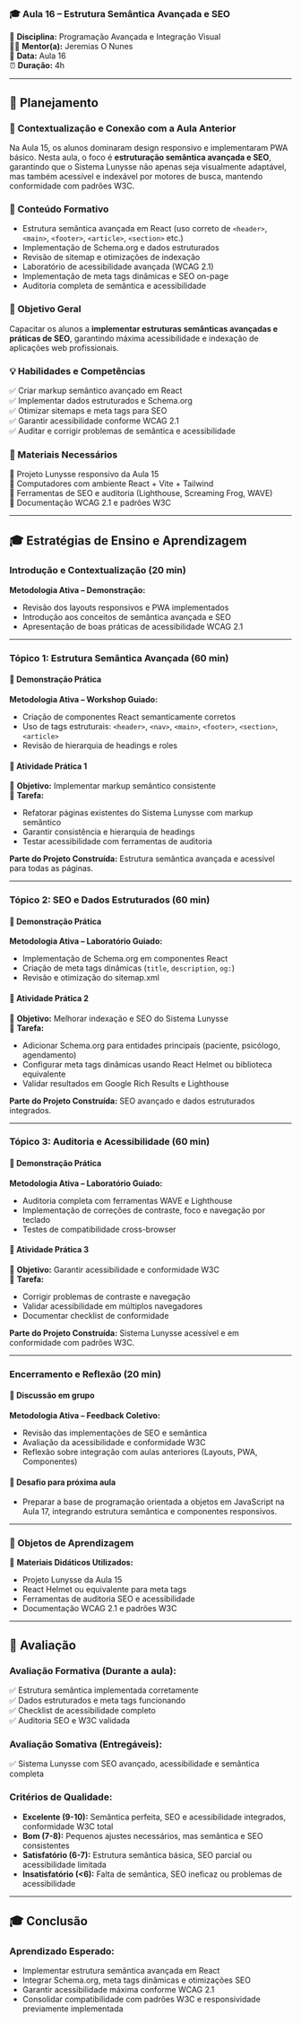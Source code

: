 ### 🎓 Aula 16 – Estrutura Semântica Avançada e SEO

📌 **Disciplina:** Programação Avançada e Integração Visual  
👨🏫 **Mentor(a):** Jeremias O Nunes  
📆 **Data:** Aula 16  
⏰ **Duração:** 4h  

---

## 📖 Planejamento  

### 📌 Contextualização e Conexão com a Aula Anterior
Na Aula 15, os alunos dominaram design responsivo e implementaram PWA básico. Nesta aula, o foco é **estruturação semântica avançada e SEO**, garantindo que o Sistema Lunysse não apenas seja visualmente adaptável, mas também acessível e indexável por motores de busca, mantendo conformidade com padrões W3C.

### 📌 Conteúdo Formativo
- Estrutura semântica avançada em React (uso correto de `<header>`, `<main>`, `<footer>`, `<article>`, `<section>` etc.)  
- Implementação de Schema.org e dados estruturados  
- Revisão de sitemap e otimizações de indexação  
- Laboratório de acessibilidade avançada (WCAG 2.1)  
- Implementação de meta tags dinâmicas e SEO on-page  
- Auditoria completa de semântica e acessibilidade  

### 🎯 Objetivo Geral
Capacitar os alunos a **implementar estruturas semânticas avançadas e práticas de SEO**, garantindo máxima acessibilidade e indexação de aplicações web profissionais.

### 💡 Habilidades e Competências
✅ Criar markup semântico avançado em React  
✅ Implementar dados estruturados e Schema.org  
✅ Otimizar sitemaps e meta tags para SEO  
✅ Garantir acessibilidade conforme WCAG 2.1  
✅ Auditar e corrigir problemas de semântica e acessibilidade  

### 📌 Materiais Necessários
📌 Projeto Lunysse responsivo da Aula 15  
📌 Computadores com ambiente React + Vite + Tailwind  
📌 Ferramentas de SEO e auditoria (Lighthouse, Screaming Frog, WAVE)  
📌 Documentação WCAG 2.1 e padrões W3C  

---

## 🎓 Estratégias de Ensino e Aprendizagem  

### Introdução e Contextualização (20 min)  
**Metodologia Ativa – Demonstração:**  
- Revisão dos layouts responsivos e PWA implementados  
- Introdução aos conceitos de semântica avançada e SEO  
- Apresentação de boas práticas de acessibilidade WCAG 2.1  

---

### **Tópico 1: Estrutura Semântica Avançada (60 min)**  
#### 📌 Demonstração Prática
**Metodologia Ativa – Workshop Guiado:**  
- Criação de componentes React semanticamente corretos  
- Uso de tags estruturais: `<header>`, `<nav>`, `<main>`, `<footer>`, `<section>`, `<article>`  
- Revisão de hierarquia de headings e roles  

#### 📌 Atividade Prática 1
🎯 **Objetivo:** Implementar markup semântico consistente  
📝 **Tarefa:**  
- Refatorar páginas existentes do Sistema Lunysse com markup semântico  
- Garantir consistência e hierarquia de headings  
- Testar acessibilidade com ferramentas de auditoria  

**Parte do Projeto Construída:** Estrutura semântica avançada e acessível para todas as páginas.

---

### **Tópico 2: SEO e Dados Estruturados (60 min)**  
#### 📌 Demonstração Prática
**Metodologia Ativa – Laboratório Guiado:**  
- Implementação de Schema.org em componentes React  
- Criação de meta tags dinâmicas (`title`, `description`, `og:`)  
- Revisão e otimização do sitemap.xml  

#### 📌 Atividade Prática 2
🎯 **Objetivo:** Melhorar indexação e SEO do Sistema Lunysse  
📝 **Tarefa:**  
- Adicionar Schema.org para entidades principais (paciente, psicólogo, agendamento)  
- Configurar meta tags dinâmicas usando React Helmet ou biblioteca equivalente  
- Validar resultados em Google Rich Results e Lighthouse  

**Parte do Projeto Construída:** SEO avançado e dados estruturados integrados.

---

### **Tópico 3: Auditoria e Acessibilidade (60 min)**  
#### 📌 Demonstração Prática
**Metodologia Ativa – Laboratório Guiado:**  
- Auditoria completa com ferramentas WAVE e Lighthouse  
- Implementação de correções de contraste, foco e navegação por teclado  
- Testes de compatibilidade cross-browser  

#### 📌 Atividade Prática 3
🎯 **Objetivo:** Garantir acessibilidade e conformidade W3C  
📝 **Tarefa:**  
- Corrigir problemas de contraste e navegação  
- Validar acessibilidade em múltiplos navegadores  
- Documentar checklist de conformidade  

**Parte do Projeto Construída:** Sistema Lunysse acessível e em conformidade com padrões W3C.

---

### Encerramento e Reflexão (20 min)  
#### 📌 Discussão em grupo  
**Metodologia Ativa – Feedback Coletivo:**  
- Revisão das implementações de SEO e semântica  
- Avaliação da acessibilidade e conformidade W3C  
- Reflexão sobre integração com aulas anteriores (Layouts, PWA, Componentes)  

#### 📌 Desafio para próxima aula  
- Preparar a base de programação orientada a objetos em JavaScript na Aula 17, integrando estrutura semântica e componentes responsivos.

---

### 📌 Objetos de Aprendizagem  
📝 **Materiais Didáticos Utilizados:**  
- Projeto Lunysse da Aula 15  
- React Helmet ou equivalente para meta tags  
- Ferramentas de auditoria SEO e acessibilidade  
- Documentação WCAG 2.1 e padrões W3C  

---

## 🎯 Avaliação  

### **Avaliação Formativa (Durante a aula):**  
✅ Estrutura semântica implementada corretamente  
✅ Dados estruturados e meta tags funcionando  
✅ Checklist de acessibilidade completo  
✅ Auditoria SEO e W3C validada  

### **Avaliação Somativa (Entregáveis):**  
✅ Sistema Lunysse com SEO avançado, acessibilidade e semântica completa  

### **Critérios de Qualidade:**  
- **Excelente (9-10):** Semântica perfeita, SEO e acessibilidade integrados, conformidade W3C total  
- **Bom (7-8):** Pequenos ajustes necessários, mas semântica e SEO consistentes  
- **Satisfatório (6-7):** Estrutura semântica básica, SEO parcial ou acessibilidade limitada  
- **Insatisfatório (<6):** Falta de semântica, SEO ineficaz ou problemas de acessibilidade  

---

## 🎓 Conclusão  

### **Aprendizado Esperado:**  
- Implementar estrutura semântica avançada em React  
- Integrar Schema.org, meta tags dinâmicas e otimizações SEO  
- Garantir acessibilidade máxima conforme WCAG 2.1  
- Consolidar compatibilidade com padrões W3C e responsividade previamente implementada
